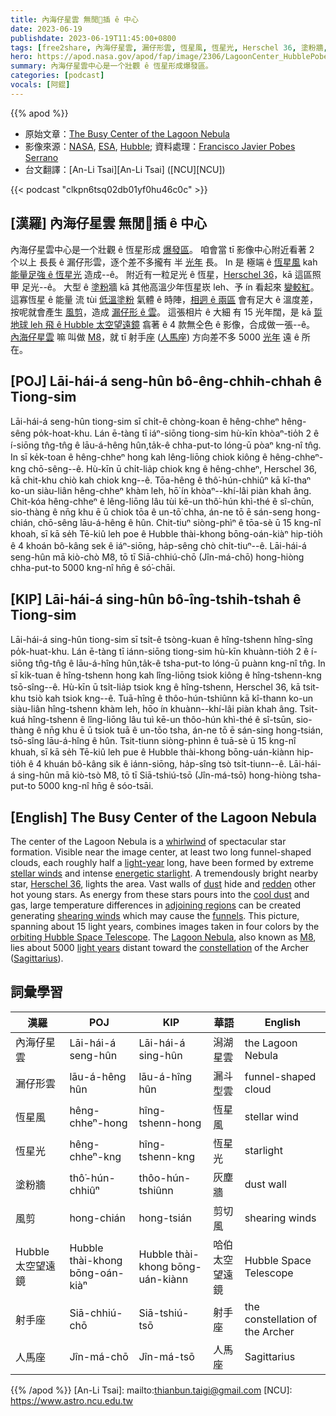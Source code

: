 ```yaml
---
title: 內海仔星雲 無閒𩑾插 ê 中心
date: 2023-06-19
publishdate: 2023-06-19T11:45:00+0800
tags: [free2share, 內海仔星雲, 漏仔形雲, 恆星風, 恆星光, Herschel 36, 塗粉牆, 風剪, Hubble 太空望遠鏡, 射手座, 人馬座]
hero: https://apod.nasa.gov/apod/fap/image/2306/LagoonCenter_HubblePobes_960.jpg
summary: 內海仔星雲中心是一个壯觀 ê 恆星形成爆發區。
categories: [podcast]
vocals: [阿錕]
---
```


{{% apod %}}

- 原始文章：[The Busy Center of the Lagoon Nebula](https://apod.nasa.gov/apod/ap230619.html)
- 影像來源：[NASA](https://www.nasa.gov/), [ESA](https://www.esa.int/), [Hubble](https://www.nasa.gov/mission_pages/hubble/main/index.html); 資料處理：[Francisco Javier Pobes Serrano](https://www.instagram.com/javierpobes/)
- 台文翻譯：[An-Li Tsai][An-Li Tsai] ([NCU][NCU])

{{< podcast "clkpn6tsq02db01yf0hu46c0c" >}}

## [漢羅] 內海仔星雲 無閒𩑾插 ê 中心
內海仔星雲中心是一个壯觀 ê 恆星形成 [爆發區][whirlwind]。
咱會當 tī 影像中心附近看著 2 个以上 長長 ê 漏仔形雲，逐个差不多攏有 半 [光年][light-year] 長。
In 是 極端 ê [恆星風][stellar winds] kah [能量足強 ê 恆星光][energetic starlight] 造成--ê。
附近有一粒足光 ê 恆星，[Herschel 36][Herschel 36]，kā 這區照甲 足光--ê。
大型 ê [塗粉][dust]牆 kā 其他高溫少年恆星崁 leh、予 ín 看起來 [變較紅][redden]。
這寡恆星 ê 能量 流 tùi [低溫塗粉][cool dust] 氣體 ê 時陣，[相迵 ê 兩區][adjoining regions] 會有足大 ê 溫度差，按呢就會產生 [風剪][shearing winds]，造成 [漏仔形 ê 雲][funnels]。
這張相片 ê 大細 有 15 光年闊，是 kā [踅地球 leh 飛 ê Hubble 太空望遠鏡][orbiting Hubble Space Telescope] 翕著 ê 4 款無仝色 ê 影像，合成做一張--ê。
[內海仔星雲][Lagoon Nebula] 嘛 叫做 [M8][M8]，就 tī 射手[座][constellation] ([人馬座][Sagittarius]) 方向差不多 5000 [光年][light years] 遠 ê 所在。

## [POJ] Lāi-hái-á seng-hûn bô-êng-chhih-chhah ê Tiong-sim
Lāi-hái-á seng-hûn tiong-sim sī chi̍t-ê chòng-koan ê hêng-chheⁿ hêng-sêng po̍k-hoat-khu.
Lán ē-tàng tī iáⁿ-siōng tiong-sim hù-kīn khòaⁿ-tio̍h 2 ê í-siōng tn̂g-tn̂g ê lāu-á-hêng hûn,ta̍k-ê chha-put-to lóng-ū pòaⁿ kng-nî tn̂g.
In sī ke̍k-toan ê hêng-chheⁿ hong kah lêng-liōng chiok kiông ê hêng-chheⁿ-kng chō-sêng--ê.
Hù-kīn ū chi̍t-lia̍p chiok kng ê hêng-chheⁿ, Herschel 36, kā chit-khu chiò kah chiok kng--ê.
Tōa-hêng ê thô͘-hún-chhiûⁿ kā kî-thaⁿ ko-un siàu-liân hêng-chheⁿ khàm leh, hō͘ ín khòaⁿ--khí-lâi piàn khah âng.
Chit-kóa hêng-chheⁿ ê lêng-liōng lâu tùi kē-un thô͘-hún khì-thé ê sî-chūn, sio-thàng ê nn̄g khu ē ū chiok tōa ê un-tō͘ chha, án-ne tō ē sán-seng hong-chián, chō-sêng lāu-á-hêng ê hûn.
Chit-tiuⁿ siòng-phìⁿ ê tōa-sè ū 15 kng-nî khoah, sī kā se̍h Tē-kiû leh poe ê Hubble thài-khong bōng-oán-kiàⁿ hip-tio̍h ê 4 khoán bô-kâng sek ê iáⁿ-siōng, ha̍p-sêng chò chi̍t-tiuⁿ--ê.
Lāi-hái-á seng-hûn mā kiò-chò M8, tō tī Siā-chhiú-chō (Jîn-má-chō) hong-hiòng chha-put-to 5000 kng-nî hn̄g ê só͘-chāi.

## [KIP] Lāi-hái-á sing-hûn bô-îng-tshih-tshah ê Tiong-sim
Lāi-hái-á sing-hûn tiong-sim sī tsi̍t-ê tsòng-kuan ê hîng-tshenn hîng-sîng po̍k-huat-khu.
Lán ē-tàng tī iánn-siōng tiong-sim hù-kīn khuànn-tio̍h 2 ê í-siōng tn̂g-tn̂g ê lāu-á-hîng hûn,ta̍k-ê tsha-put-to lóng-ū puànn kng-nî tn̂g.
In sī ki̍k-tuan ê hîng-tshenn hong kah lîng-liōng tsiok kiông ê hîng-tshenn-kng tsō-sîng--ê.
Hù-kīn ū tsi̍t-lia̍p tsiok kng ê hîng-tshenn, Herschel 36, kā tsit-khu tsiò kah tsiok kng--ê.
Tuā-hîng ê thôo-hún-tshiûnn kā kî-thann ko-un siàu-liân hîng-tshenn khàm leh, hōo ín khuànn--khí-lâi piàn khah âng.
Tsit-kuá hîng-tshenn ê lîng-liōng lâu tuì kē-un thôo-hún khì-thé ê sî-tsūn, sio-thàng ê nn̄g khu ē ū tsiok tuā ê un-tōo tsha, án-ne tō ē sán-sing hong-tsián, tsō-sîng lāu-á-hîng ê hûn.
Tsit-tiunn siòng-phìnn ê tuā-sè ū 15 kng-nî khuah, sī kā se̍h Tē-kiû leh pue ê Hubble thài-khong bōng-uán-kiànn hip-tio̍h ê 4 khuán bô-kâng sik ê iánn-siōng, ha̍p-sîng tsò tsi̍t-tiunn--ê.
Lāi-hái-á sing-hûn mā kiò-tsò M8, tō tī Siā-tshiú-tsō (Jîn-má-tsō) hong-hiòng tsha-put-to 5000 kng-nî hn̄g ê sóo-tsāi.

## [English] The Busy Center of the Lagoon Nebula
The center of the Lagoon Nebula is a [whirlwind][whirlwind] of spectacular star formation.
Visible near the image center, at least two long funnel-shaped clouds, each roughly half a [light-year][light-year] long, have been formed by extreme [stellar winds][stellar winds] and intense [energetic starlight][energetic starlight].
A tremendously bright nearby star, [Herschel 36][Herschel 36], lights the area.
Vast walls of [dust][dust] hide and [redden][redden] other hot young stars.
As energy from these stars pours into the [cool dust][cool dust] and gas, large temperature differences in [adjoining regions][adjoining regions] can be created generating [shearing winds][shearing winds] which may cause the [funnels][funnels].
This picture, spanning about 15 light years, combines images taken in four colors by the [orbiting Hubble Space Telescope][orbiting Hubble Space Telescope].
The [Lagoon Nebula][Lagoon Nebula], also known as [M8][M8], lies about 5000 [light years][light years] distant toward the [constellation][constellation] of the Archer ([Sagittarius][Sagittarius]).

## 詞彙學習

|漢羅|POJ|KIP|華語|English|
|-|-|-|-|-|
|內海仔星雲|Lāi-hái-á seng-hûn|Lāi-hái-á sing-hûn|潟湖星雲|the Lagoon Nebula|
|漏仔形雲|lāu-á-hêng hûn|lāu-á-hîng hûn|漏斗型雲|funnel-shaped cloud|
|恆星風|hêng-chheⁿ-hong|hîng-tshenn-hong|恆星風|stellar wind|
|恆星光|hêng-chheⁿ-kng|hîng-tshenn-kng|恆星光|starlight|
|塗粉牆|thô͘-hún-chhiûⁿ|thôo-hún-tshiûnn|灰塵牆|dust wall|
|風剪|hong-chián|hong-tsián|剪切風|shearing winds|
|Hubble 太空望遠鏡|Hubble thài-khong bōng-oán-kiàⁿ|Hubble thài-khong bōng-uán-kiànn|哈伯太空望遠鏡|Hubble Space Telescope|
|射手座|Siā-chhiú-chō|Siā-tshiú-tsō|射手座|the constellation of the Archer|
|人馬座|Jîn-má-chō|Jîn-má-tsō|人馬座|Sagittarius|

{{% /apod %}}
[An-Li Tsai]: mailto:thianbun.taigi@gmail.com
[NCU]: https://www.astro.ncu.edu.tw

[copyright]: https://apod.nasa.gov/apod/fap/lib/about_apod.html#srapply
[License]: https://creativecommons.org/licenses/by/2.0/

[whirlwind]:https://youtu.be/bjb7QtMEBUg?t=144
[light-year]:http://starchild.gsfc.nasa.gov/docs/StarChild/questions/question19.html
[stellar winds]:https://apod.nasa.gov/apod/ap000318.html
[energetic starlight]:https://science.nasa.gov/ems/10_ultravioletwaves
[Herschel 36]:https://ui.adsabs.harvard.edu/abs/1995ApJ...445L.153S/abstract
[dust]:https://apod.nasa.gov/apod/ap010813.html
[redden]:https://en.wikipedia.org/wiki/Interstellar_reddening
[cool dust]:https://apod.nasa.gov/apod/ap010914.html
[adjoining regions]:https://preview.redd.it/kneuqv5l7n461.jpg?auto=webp&s=2d7a7748018051ddcd76a8abbcb01b9c2dc674fa
[shearing winds]:https://en.wikipedia.org/wiki/Wind_shear
[funnels]:https://hubblesite.org/contents/media/images/1996/38/462-Image.html
[orbiting Hubble Space Telescope]:https://apod.nasa.gov/apod/ap010806.html
[Lagoon Nebula]:https://apod.nasa.gov/apod/ap181112.html
[M8]:https://en.wikipedia.org/wiki/Lagoon_Nebula
[light years]:https://www.glyphweb.com/esky/concepts/lightyear.html
[constellation]:https://spaceplace.nasa.gov/constellations/en/
[Sagittarius]:https://stardate.org/astro-guide/sagittarius-archer-0
